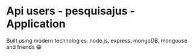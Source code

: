 # Api users - pesquisajus - Application

Built using modern technologies: node.js, express, mongoDB, mongoose and friends 😁
